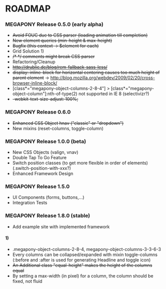 ROADMAP
============

### MEGAPONY Release 0.5.0 (early alpha) ###
* <del>Avoid FOUC due to CSS parser (loading animation till completion)</del>
* <del>New element queries (min-height & max-height)</del>
* <del>Bugfix (this context -> $element for each)</del>
* Grid Solution 1)
* <del>/* */ comments might break CSS parser</del>
* Refactoring/Cleanup
* <del>http://drublic.de/blog/rem-fallback-sass-less/</del>
* <del>display: inline-block for horizontal centering causes too much height of parent element</del> -> http://blog.mozilla.org/webdev/2009/02/20/cross-browser-inline-block/
* [class*="megapony-object-columns-2-8-4"] > [class*="megapony-object-column"]:nth-of-type(2) not supported in IE 8 (selectivizr?)
* <del>-webkit-text-size-adjust: 100%;</del>

### MEGAPONY Release 0.6.0 ###
* <del>Enhanced CSS Object hnav ("classic" or "dropdown")</del>
* New mixins (reset-columns, toggle-column)

### MEGAPONY Release 1.0.0 (beta) ###
* New CSS Objects (valign, vnav)
* Double Tap To Go Feature
* Switch position classes (to get more flexible in order of elements) (.switch-position-with-xxx?)
* Enhanced Framework Design

### MEGAPONY Release 1.5.0 ###
* UI Components (forms, buttons,...)
* Integration Tests


### MEGAPONY Release 1.8.0 (stable) ###
* Add example site with implemented framework



#### 1) ####
* .megapony-object-columns-2-8-4, megapony-object-columns-3-3-6-3
* Every columns can be collapsed/expanded with mixin toggle-columns (:before and :after is used for generating Headline and toggle icon)
* <del>An Additional class "equal-height" makes the height of the columns equal</del>
* By setting a max-width (in pixel) for a column, the column should be fixed, not fluid

